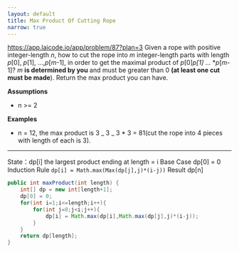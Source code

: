 ```yaml
---
layout: default
title: Max Product Of Cutting Rope
narrow: true
---
```


https://app.laicode.io/app/problem/87?plan=3
Given a rope with positive integer-length _n_, how to cut the rope into _m_ integer-length parts with length _p_[0], _p_[1], ...,_p_[_m_-1], in order to get the maximal product of _p_[0]_*p*[1]_ ... \*_p_[_m_-1]? _m_ **is determined by you** and must be greater than 0 **(at least one cut must be made**). Return the max product you can have.

**Assumptions**

- n >= 2

**Examples**

- n = 12, the max product is 3 _ 3 _ 3 \* 3 = 81(cut the rope into 4 pieces with length of each is 3).

---

State：dp[i] the largest product ending at length = i
Base Case dp[0] = 0
Induction Rule `dp[i] = Math.max(Max(dp[j],j)*(i-j))`
Result dp[n]

```java
public int maxProduct(int length) {
    int[] dp = new int[length+1];
    dp[0] = 0;
    for(int i=1;i<=length;i++){
        for(int j=0;j<i;j++){
            dp[i] = Math.max(dp[i],Math.max(dp[j],j)*(i-j));
        }
    }
    return dp[length];
}
```
